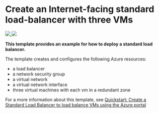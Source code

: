 # Create an Internet-facing standard load-balancer with three VMs

<a href="https://portal.azure.com/#create/Microsoft.Template/uri/https%3A%2F%2Fraw.githubusercontent.com%2FAzure%2Fazure-quickstart-templates%2Fmaster%2F101-load-balancer-standard-create%2Fazuredeploy.json" target="_blank">
    <img src="http://azuredeploy.net/deploybutton.png"/>
</a>
<a href="http://armviz.io/#/?load=https%3A%2F%2Fraw.githubusercontent.com%2FAzure%2Fazure-quickstart-templates%2Fmaster%2F101-load-balancer-standard-create%2Fazuredeploy.json" target="_blank">
    <img src="http://armviz.io/visualizebutton.png"/>
</a>

**This template provides an example for how to deploy a standard load balancer.**

The template creates and configures the following Azure resources:

- a load balancer
- a network security group
- a virtual network
- a virtual network interface
- three virtual machines with each vm in a redundant zone

For a more information about this template, see [Quickstart: Create a Standard Load Balancer to load balance VMs using the Azure portal](https://docs.microsoft.com/azure/load-balancer/quickstart-load-balancer-standard-public-portal)
